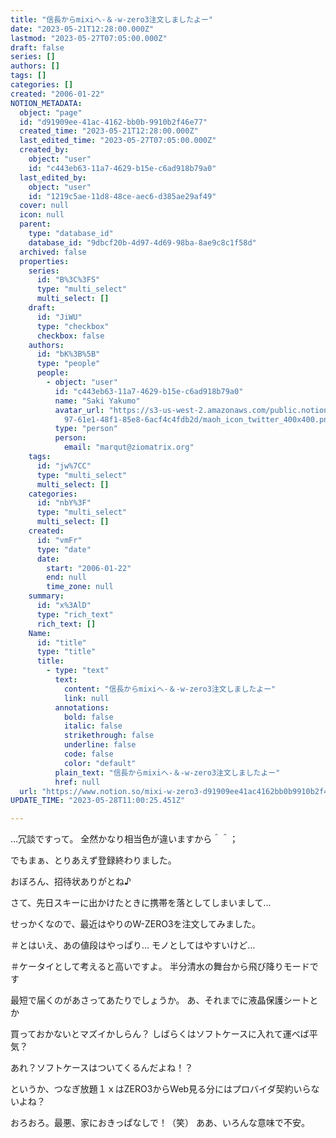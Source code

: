 ```yaml
---
title: "信長からmixiへ-＆-w-zero3注文しましたよー"
date: "2023-05-21T12:28:00.000Z"
lastmod: "2023-05-27T07:05:00.000Z"
draft: false
series: []
authors: []
tags: []
categories: []
created: "2006-01-22"
NOTION_METADATA:
  object: "page"
  id: "d91909ee-41ac-4162-bb0b-9910b2f46e77"
  created_time: "2023-05-21T12:28:00.000Z"
  last_edited_time: "2023-05-27T07:05:00.000Z"
  created_by:
    object: "user"
    id: "c443eb63-11a7-4629-b15e-c6ad918b79a0"
  last_edited_by:
    object: "user"
    id: "1219c5ae-11d8-48ce-aec6-d385ae29af49"
  cover: null
  icon: null
  parent:
    type: "database_id"
    database_id: "9dbcf20b-4d97-4d69-98ba-8ae9c8c1f58d"
  archived: false
  properties:
    series:
      id: "B%3C%3FS"
      type: "multi_select"
      multi_select: []
    draft:
      id: "JiWU"
      type: "checkbox"
      checkbox: false
    authors:
      id: "bK%3B%5B"
      type: "people"
      people:
        - object: "user"
          id: "c443eb63-11a7-4629-b15e-c6ad918b79a0"
          name: "Saki Yakumo"
          avatar_url: "https://s3-us-west-2.amazonaws.com/public.notion-static.com/3ad1c4\
            97-61e1-48f1-85e8-6acf4c4fdb2d/maoh_icon_twitter_400x400.png"
          type: "person"
          person:
            email: "marqut@ziomatrix.org"
    tags:
      id: "jw%7CC"
      type: "multi_select"
      multi_select: []
    categories:
      id: "nbY%3F"
      type: "multi_select"
      multi_select: []
    created:
      id: "vmFr"
      type: "date"
      date:
        start: "2006-01-22"
        end: null
        time_zone: null
    summary:
      id: "x%3AlD"
      type: "rich_text"
      rich_text: []
    Name:
      id: "title"
      type: "title"
      title:
        - type: "text"
          text:
            content: "信長からmixiへ-＆-w-zero3注文しましたよー"
            link: null
          annotations:
            bold: false
            italic: false
            strikethrough: false
            underline: false
            code: false
            color: "default"
          plain_text: "信長からmixiへ-＆-w-zero3注文しましたよー"
          href: null
  url: "https://www.notion.so/mixi-w-zero3-d91909ee41ac4162bb0b9910b2f46e77"
UPDATE_TIME: "2023-05-28T11:00:25.451Z"

---
```

<link rel="stylesheet" href="https://cdn.jsdelivr.net/npm/katex@0.16.2/dist/katex.min.css" integrity="sha384-bYdxxUwYipFNohQlHt0bjN/LCpueqWz13HufFEV1SUatKs1cm4L6fFgCi1jT643X" crossorigin="anonymous">


…冗談ですって。 全然かなり相当色が違いますから＾＾；


でもまぁ、とりあえず登録終わりました。


おぼろん、招待状ありがとね♪


さて、先日スキーに出かけたときに携帯を落としてしまいまして…


せっかくなので、最近はやりのW-ZERO3を注文してみました。


＃とはいえ、あの値段はやっぱり… モノとしてはやすいけど…


＃ケータイとして考えると高いですよ。 半分清水の舞台から飛び降りモードです


最短で届くのがあさってあたりでしょうか。 あ、それまでに液晶保護シートとか


買っておかないとマズイかしらん？ しばらくはソフトケースに入れて運べば平気？


あれ？ソフトケースはついてくるんだよね！？


というか、つなぎ放題１ｘはZERO3からWeb見る分にはプロバイダ契約いらないよね？


おろおろ。最悪、家におきっぱなしで！（笑） ああ、いろんな意味で不安。

